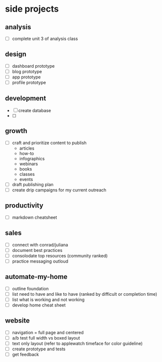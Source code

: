 # side projects

## analysis
- [ ] complete unit 3 of analysis class

## design
- [ ] dashboard prototype
- [ ] blog prototype
- [ ] app prototype
- [ ] profile prototype

## development
- [ ] create database
- [ ]

## growth
- [ ] craft and prioritize content to publish
  - articles
  - how-to
  - infographics
  - webinars
  - books
  - classes
  - events
- [ ] draft publishing plan
- [ ] create drip campaigns for my current outreach

## productivity
- [ ] markdown cheatsheet

## sales
- [ ] connect with conrad/juliana
- [ ] document best practices
- [ ] consolodate top resources (community ranked)
- [ ] practice messaging outloud

## automate-my-home
- [ ] outline foundation
- [ ] list need to have and like to have (ranked by difficult or completion time)
- [ ] list what is working and not working
- [ ] develop home cheat sheet

## website
- [ ] navigation = full page and centered
- [ ] a/b test full width vs boxed layout
- [ ] text only layout (refer to applewatch timeface for color guideline)
- [ ] create prototype and tests
- [ ] get feedback
